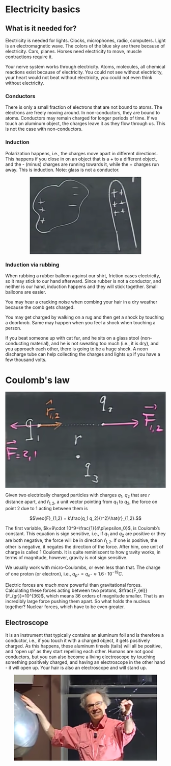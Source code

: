 # Electricity basics

## What is it needed for?
Electricity is needed for lights. Clocks, microphones, radio, computers. Light is an electromagnetic wave. The colors of the blue sky are there because of electricity. Cars, planes. Horses need electricity to move, muscle contractions require it.

Your nerve system works through electricity. Atoms, molecules, all chemical reactions exist because of electricity. You could not see without electricity, your heart would not beat without electricity, you could not even think without electricity.

### Conductors
There is only a small fraction of electrons that are not bound to atoms. The electrons are freely moving around. In non-conductors, they are bound to atoms. Conductors may remain charged for longer periods of time. If we touch an aluminum object, the charges leave it as they flow through us. This is not the case with non-conductors.

### Induction
Polarization happens, i.e., the charges move apart in different directions. This happens if you close in on an object that is a + to a different object, and the - (minus) charges are running towards it, while the + charges run away. This is induction. Note: glass is not a conductor.

<img src="induction.png" width="350" align="middle" style="display:block; margin: auto"> 

### Induction via rubbing
When rubbing a rubber balloon against our shirt, friction cases electricity, so it may stick to our hand afterward. Since rubber is not a conductor, and neither is our hand, induction happens and they will stick together. Small balloons are easier. 

You may hear a cracking noise when combing your hair in a dry weather because the comb gets charged.

You may get charged by walking on a rug and then get a shock by touching a doorknob. Same may happen when you feel a shock when touching a person.

If you beat someone up with cat fur, and he sits on a glass stool (non-conducting material), and he is not sweating too much (i.e., it is dry), and you approach each other, there is going to be a huge shock. A neon discharge tube can help collecting the charges and lights up if you have a few thousand volts.

# Coulomb's law

<img src="coulomb.png" width="550" style="display:block; margin: auto"> 

Given two electrically charged particles with charges $q_1$, $q_2$ that are $r$ distance apart, and $\hat{r}_{1,2}$, a unit vector pointing from $q_1$ to $q_2$, the force on point 2 due to 1 acting between them is 

$$\vec{F}_{1,2} = k\frac{q_1 q_2}{r^2}\hat{r}_{1,2}.$$

The first variable, $k=9\cdot 10^9=\frac{1}{4\pi\epsilon_0}$, is Coulomb’s constant. This equation is sign sensitive, i.e., if $q_1$ and $q_2$ are positive or they are both negative, the force will be in direction $\hat{r}_{1,2}$. If one is positive, the other is negative, it negates the direction of the force. After him, one unit of charge is called 1 Coulomb. It is quite reminiscent to how gravity works, in terms of magnitude, however, gravity is not sign sensitive.

We usually work with micro-Coulombs, or even less than that. The charge of one proton (or electron), i.e., $q_{p^+}=q_{e^-} \approx 1.6\cdot10^{-19}C$.

Electric forces are *much more* powerful than gravitational forces. Calculating these forces acting between two protons, $\frac{F_{el}}{F_{gr}}=10^{36}$, which means 36 orders of magnitude smaller. That is an incredibly large force pushing them apart. So what holds the nucleus together? Nuclear forces, which have to be even greater.

## Electroscope
It is an instrument that typically contains an aluminum foil and is therefore a conductor, i.e., if you touch it with a charged object, it gets positively charged. As this happens, these aluminum tinsels (tails) will all be positive, and “open up” as they start repelling each other. Humans are not good conductors, but you can also become a living electroscope by touching something positively charged, and having an electroscope in the other hand - it will open up. Your hair is also an electroscope and will stand up.

<img src="electroscope.png" width="450" style="display:block; margin: auto"> 